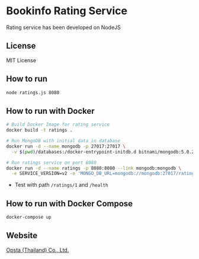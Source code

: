 # Bookinfo Rating Service

Rating service has been developed on NodeJS

## License

MIT License


## How to run

```bash
node ratings.js 8080
```


## How to run with Docker

```bash
# Build Docker Image for rating service
docker build -t ratings .

# Run MongoDB with initial data in database
docker run -d --name mongodb -p 27017:27017 \
  -v $(pwd)/databases:/docker-entrypoint-initdb.d bitnami/mongodb:5.0.2-debian-10-r2

# Run ratings service on port 8080
docker run -d --name ratings -p 8080:8080 --link mongodb:mongodb \
  -e SERVICE_VERSION=v2 -e 'MONGO_DB_URL=mongodb://mongodb:27017/ratings' ratings
```

* Test with path `/ratings/1` and `/health`


## How to run with Docker Compose

```bash
docker-compose up
```


## Website

[Opsta (Thailand) Co., Ltd. ](https://www.opsta.co.th)
